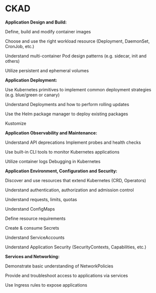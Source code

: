 # CKAD

**Application Design and Build:**

Define, build and modify container images&#x20;

Choose and use the right workload resource (Deployment, DaemonSet, CronJob, etc.)&#x20;

Understand multi-container Pod design patterns (e.g. sidecar, init and others)&#x20;

Utilize persistent and ephemeral volumes

**Application Deployment:**&#x20;

Use Kubernetes primitives to implement common deployment strategies (e.g. blue/green or canary)&#x20;

Understand Deployments and how to perform rolling updates&#x20;

Use the Helm package manager to deploy existing packages&#x20;

Kustomize

**Application Observability and Maintenance:**&#x20;

Understand API deprecations Implement probes and health checks&#x20;

Use built-in CLI tools to monitor Kubernetes applications&#x20;

Utilize container logs Debugging in Kubernetes

**Application Environment, Configuration and Security:**&#x20;

Discover and use resources that extend Kubernetes (CRD, Operators)&#x20;

Understand authentication, authorization and admission control&#x20;

Understand requests, limits, quotas&#x20;

Understand ConfigMaps&#x20;

Define resource requirements&#x20;

Create & consume Secrets&#x20;

Understand ServiceAccounts&#x20;

Understand Application Security (SecurityContexts, Capabilities, etc.)

**Services and Networking:**

&#x20;Demonstrate basic understanding of NetworkPolicies&#x20;

Provide and troubleshoot access to applications via services&#x20;

Use Ingress rules to expose applications

